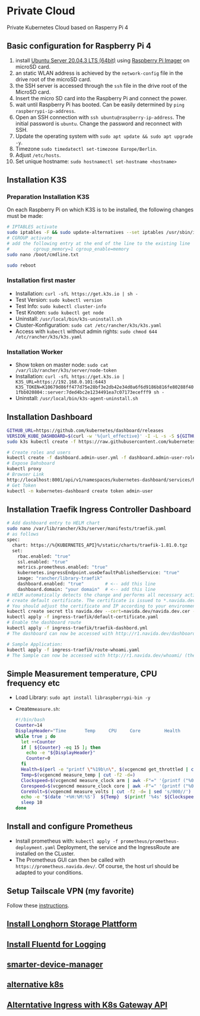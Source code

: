 # Private Cloud

Private Kubernetes Cloud based on Rasperry Pi 4

## Basic configuration for Raspberry Pi 4

1. install [Ubuntu Server 20.04.3 LTS (64bit)](https://ubuntu.com/download/raspberry-pi) using [Raspberry Pi Imager](https://www.raspberrypi.org/software/) on microSD card.
2. an static WLAN address is achieved by the ``network-config`` file in the drive root of the microSD card.
3. the SSH server is accessed through the ``ssh`` file in the drive root of the MicroSD card.
4. Insert the micro SD card into the Raspberry Pi and connect the power.
5. wait until Raspberry Pi has booted. Can be easily determined by ``ping raspberrypi-ip-address``.
6. Open an SSH connection with ``ssh ubuntu@raspberry-ip-address``. The initial password is ``ubuntu``. Change the password and reconnect with SSH.
7. Update the operating system with ``sudo apt update && sudo apt upgrade -y``.
8. Timezone ``sudo timedatectl set-timezone Europe/Berlin``.
9. Adjust ``/etc/hosts``.
10. Set unique hostname: ``sudo hostnamectl set-hostname <hostname>``

## Installation K3S

### Preparation Installation K3S

On each Raspberry Pi on which K3S is to be installed, the following changes must be made:

```sh
# IPTABLES activate
sudo iptables -F && sudo update-alternatives --set iptables /usr/sbin/iptables-legacy && sudo update-alternatives --set ip6tables /usr/sbin/ip6tables-legacy
# CGROUP activate
# add the following entry at the end of the line to the existing line
#         cgroup_memory=1 cgroup_enable=memory
sudo nano /boot/cmdline.txt

sudo reboot
```

### Installation first master

- Installation: ``curl -sfL https://get.k3s.io | sh -``
- Test Version: ``sudo kubectl version``
- Test Info: ``sudo kubectl cluster-info``
- Test Knoten: ``sudo kubectl get node``
- Uninstall: ``/usr/local/bin/k3s-uninstall.sh``
- Cluster-Konfiguration: ``sudo cat /etc/rancher/k3s/k3s.yaml``
- Access with ``kubectl`` without admin rights: ``sudo chmod 644 /etc/rancher/k3s/k3s.yaml``

### Installation Worker

- Show token on master node: ``sudo cat /var/lib/rancher/k3s/server/node-token``
- Installation: ``curl -sfL https://get.k3s.io | K3S_URL=https://192.168.0.101:6443 K3S_TOKEN=K10679d86ff477d75e28bf3e2db42e34d0a6f6d9186b816fe80288f401fbb020804::server:7ded4bc2e1234491ea7c07173ecefff9 sh -``
- Uninstall: ``/usr/local/bin/k3s-agent-uninstall.sh``

## Installation Dashboard

```sh
GITHUB_URL=https://github.com/kubernetes/dashboard/releases
VERSION_KUBE_DASHBOARD=$(curl -w '%{url_effective}' -I -L -s -S ${GITHUB_URL}/latest -o /dev/null | sed -e 's|.*/||')
sudo k3s kubectl create -f https://raw.githubusercontent.com/kubernetes/dashboard/${VERSION_KUBE_DASHBOARD}/aio/deploy/recommended.yaml

# Create roles and users
kubectl create -f dashboard.admin-user.yml -f dashboard.admin-user-role.yml
# Expose Dahsboard
kubectl proxy
# Browser Link
http://localhost:8001/api/v1/namespaces/kubernetes-dashboard/services/https:kubernetes-dashboard:/proxy/#/workloads?namespace=_all
# Get Token
kubectl -n kubernetes-dashboard create token admin-user
```

## Installation Traefik Ingress Controller Dashboard

```sh
# Add dashboard entry to HELM chart
sudo nano /var/lib/rancher/k3s/server/manifests/traefik.yaml
# as follows
spec:
  chart: https://%{KUBERNETES_API}%/static/charts/traefik-1.81.0.tgz
  set:
    rbac.enabled: "true"
    ssl.enabled: "true"
    metrics.prometheus.enabled: "true"
    kubernetes.ingressEndpoint.useDefaultPublishedService: "true"
    image: "rancher/library-traefik"
    dashboard.enabled: "true"        # <-- add this line
    dashboard.domain: "your domain"  # <-- add this line
# HELM automatically detects the change and performs all necessary actions
# create default certificate. The certificate is issued to *.navida.dev and the host r1.navida.dev listens to the IP 192.168.0.101
# You should adjust the certificate and IP according to your environment and requirements.
kubectl create secret tls navida.dev --cert=navida.dev/navida.dev.cer --key=navida.dev/navida.dev.key -n kube-system
kubectl apply -f ingress-traefik/default-certificate.yaml
# Enable the dashboard route
kubectl apply -f ingress-traefik/traefik-dashbord.yml
# The dashboard can now be accessed with http://r1.navida.dev/dashboard/ (the slash at the end must be included)

# Sample Application:
kubectl apply -f ingress-traefik/route-whoami.yaml
# The Sample can now be accessed with http://r1.navida.dev/whoami/ (the slash at the end must be included)
```

## Simple Measurement temperature, CPU frequency etc

- Load Library: ``sudo apt install libraspberrypi-bin -y``
- Create``measure.sh``:

    ```sh
    #!/bin/bash
    Counter=14
    DisplayHeader="Time       Temp     CPU     Core         Health           Vcore"
    while true ; do
      let ++Counter
      if [ ${Counter} -eq 15 ]; then
        echo -e "${DisplayHeader}"
        Counter=0
      fi
      Health=$(perl -e "printf \"%19b\n\", $(vcgencmd get_throttled | cut -f2 -d=)")
      Temp=$(vcgencmd measure_temp | cut -f2 -d=)
      Clockspeed=$(vcgencmd measure_clock arm | awk -F"=" '{printf ("%0.0f",$2/1000000); }' )
      Corespeed=$(vcgencmd measure_clock core | awk -F"=" '{printf ("%0.0f",$2/1000000); }' )
      CoreVolt=$(vcgencmd measure_volts | cut -f2 -d= | sed 's/000//')
      echo -e "$(date '+%H:%M:%S')  ${Temp}  $(printf '%4s' ${Clockspeed})MHz $(printf '%4s' ${Corespeed})MHz  $(printf '%020u' ${Health})  ${CoreVolt}"
      sleep 10
    done
    ```

## Install and configure Prometheus

- Install prometheus with: ``kubectl apply -f prometheus/prometheus-deployment.yaml`` Deployment, the service and the IngressRoute are installed on the CLuster.
- The Prometheus GUI can then be called with ``https://prometheus.navida.dev/``. Of course, the host url should be adapted to your conditions.

## Setup Tailscale VPN (my favorite)

Follow these [instructions](https://tailscale.com/kb/1031/install-linux/).

## [Install Longhorn Storage Plattform](https://www.rancher.com/products/longhorn)

## [Install Fluentd for Logging](https://www.fluentd.org/)

## [smarter-device-manager](smarter-device-manager.md)

## [alternative k8s](https://anthonynsimon.com/blog/kubernetes-cluster-raspberry-pi/)

## [Alterntative Ingress with K8s Gateway API](https://istio.io/latest/blog/2022/getting-started-gtwapi/)
